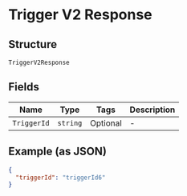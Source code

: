 
# Trigger V2 Response

## Structure

`TriggerV2Response`

## Fields

| Name | Type | Tags | Description |
|  --- | --- | --- | --- |
| `TriggerId` | `string` | Optional | - |

## Example (as JSON)

```json
{
  "triggerId": "triggerId6"
}
```

